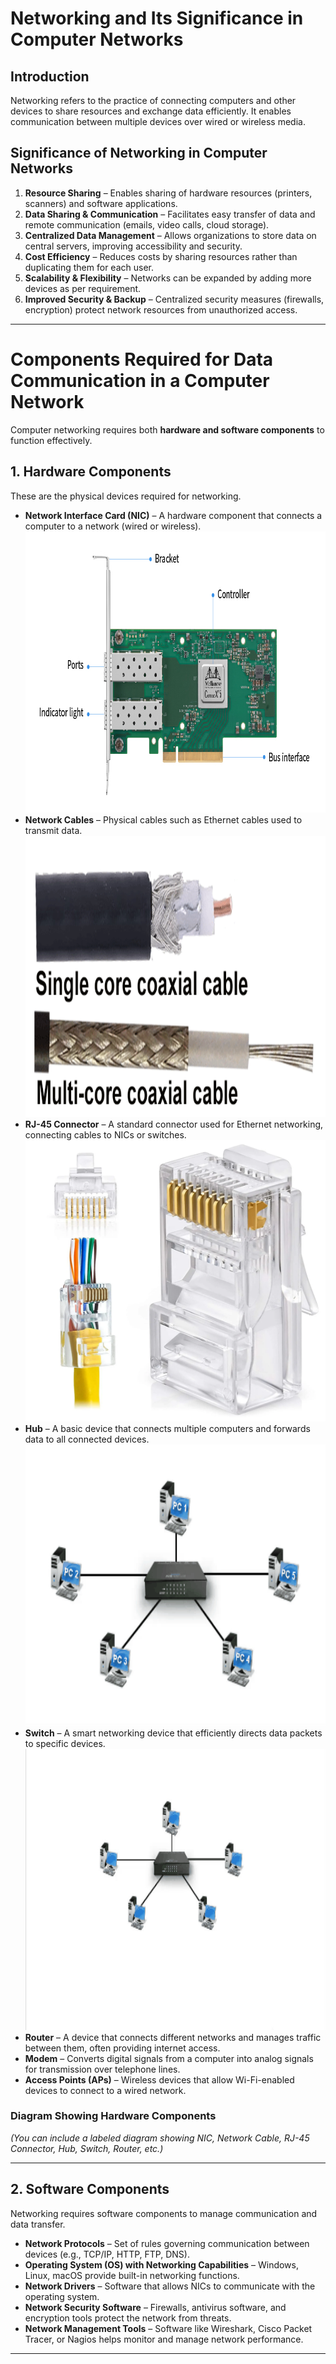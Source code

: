 # **Networking and Its Significance in Computer Networks**

## **Introduction**
Networking refers to the practice of connecting computers and other devices to share resources and exchange data efficiently. It enables communication between multiple devices over wired or wireless media.

## **Significance of Networking in Computer Networks**

1. **Resource Sharing** – Enables sharing of hardware resources (printers, scanners) and software applications.
2. **Data Sharing & Communication** – Facilitates easy transfer of data and remote communication (emails, video calls, cloud storage).
3. **Centralized Data Management** – Allows organizations to store data on central servers, improving accessibility and security.
4. **Cost Efficiency** – Reduces costs by sharing resources rather than duplicating them for each user.
5. **Scalability & Flexibility** – Networks can be expanded by adding more devices as per requirement.
6. **Improved Security & Backup** – Centralized security measures (firewalls, encryption) protect network resources from unauthorized access.

---

# **Components Required for Data Communication in a Computer Network**

Computer networking requires both **hardware and software components** to function effectively.

## **1. Hardware Components**
These are the physical devices required for networking.

- **Network Interface Card (NIC)** – A hardware component that connects a computer to a network (wired or wireless). <img src="1.1(a)nic.jpeg" alt="NIC" width="800px" height="450px">
- **Network Cables** – Physical cables such as Ethernet cables used to transmit data. <img src="1.1(a)cables.jpeg" alt="Cables" width="800px" height="450px">
- **RJ-45 Connector** – A standard connector used for Ethernet networking, connecting cables to NICs or switches. <img src="1.1(a)RJ45Tconnector.jpeg" alt="RJ45Connector" width="800px" height="450px">
- **Hub** – A basic device that connects multiple computers and forwards data to all connected devices. <img src="1.1(a)hub.gif" alt="Hub" width="800px" height="450px"> 
- **Switch** – A smart networking device that efficiently directs data packets to specific devices. <img src="1.1(a)switch.gif" alt="Switch" width="800px" height="450px">
- **Router** – A device that connects different networks and manages traffic between them, often providing internet access.
- **Modem** – Converts digital signals from a computer into analog signals for transmission over telephone lines.
- **Access Points (APs)** – Wireless devices that allow Wi-Fi-enabled devices to connect to a wired network.

### **Diagram Showing Hardware Components**
_(You can include a labeled diagram showing NIC, Network Cable, RJ-45 Connector, Hub, Switch, Router, etc.)_

---

## **2. Software Components**
Networking requires software components to manage communication and data transfer.

- **Network Protocols** – Set of rules governing communication between devices (e.g., TCP/IP, HTTP, FTP, DNS).
- **Operating System (OS) with Networking Capabilities** – Windows, Linux, macOS provide built-in networking functions.
- **Network Drivers** – Software that allows NICs to communicate with the operating system.
- **Network Security Software** – Firewalls, antivirus software, and encryption tools protect the network from threats.
- **Network Management Tools** – Software like Wireshark, Cisco Packet Tracer, or Nagios helps monitor and manage network performance.

---
